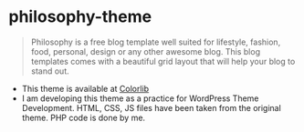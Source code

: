 # philosophy-theme 
> Philosophy is a free blog template well suited for lifestyle, fashion, food, personal, design or any other awesome blog. This blog templates comes with a beautiful grid layout that will help your blog to stand out.
* This theme is available at [Colorlib](https://colorlib.com/wp/template/philosophy/)
* I am developing this theme as a practice for WordPress Theme Development. HTML, CSS, JS files have been taken from the original theme. PHP code is done by me. 
